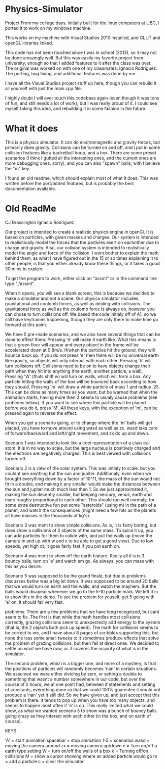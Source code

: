 # Physics-Simulator
Project From my college days. Initially built for the linux computers at UBC, I ported it to work on my windows machine.

This works on my machine with Visual Studios 2010 installed, and GLUT and openGL libraries linked.


This code has not been touched since I was in school (2013), so it may not be done amazingly well. But this was easily my favorite project from university, enough so that I added features to it after the class was over. The original was worked on with one of my classmates: Ignacio Rodriguez. The porting, bug fixing, and additional features was done by me.

I have all the Visual Studios project stuff up here, though you can rebuild it all yourself with just the main.cpp file.

I highly doubt I will ever touch this codebase again (even though it was tons of fun, and still needs a lot of work), but I was really proud of it. I could see myself taking this idea, and rebuilding it in some fashion in the future.

# What it does

This is a physics simulator. It can do electromagnetic and gravity forces, but primarily does gravity. Collisions can be turned on and off, and I put in some collision features like a backetball hoop, and a box. There are some preset scenarios (I think I gutted all the interesting ones, and the current ones are more debugging ones. sorry), and you can also "spawn" balls, with I believe the "m" key.

I found an old readme, which should explain most of what it does. This was written before the port/added features, but is probably the best documentation available.

# Old ReadMe

CJ Brassington
Ignacio Rodriguez


Our project is intended to create a realistic physics engine in openGl. It is based on particles, with given masses and charges. Our system is intended to realisitically model the forces that the particles exert on eachother due to charge and gravity. Also, our colision system is intended to realistically model the angle and force of the collision. I wont bother to explain the math behind them, as what I have figured out in the 15 or so times explaining it to other people, is that you either already know these things, or it takes a good 30 mins to explain.

To get the program to work, either click on "assmt" or in the command line type "./assmt"

When it opens, you will see a blank screen, this is because we decided to make a simulator and not a scene. Our physics simulator includes gravitational and coulomb forces, as well as dealing with collisions. The gravitaional force as well as the coulomb force is always on, however you can chose to turn collisions off. We based the code initialy off of A1, so we still have keyframes happening, though they are only there to make time go forward at this point.

We have 5 pre-made scenarios, and we also have several things that can be done to effect them. Pressing 'e' will make it earth like. What this means is that a green floor will appear and every object in the frame will be accelerated down at 9.8m/s. If/when the particles hit the ground, they will bounce back up. If you do not press 'e' then there will be no universal earth like gravity, so objects will only interact with each other. Pressing 'k' will turn collisions off. Collisions need to be on to have objects change their path when they hit into anything (the earth, another particle, a wall). Pressing 'W' (thats shift w) will turn on walls, which will form a box. Any particle hitting the walls of the box will be bounced back according to how they should. Pressing 'm' will draw a white particle of mass 1 and radius .25. This can be done as many times as you want, but be warned that when the animation starts, having more then 2 seems to usualy cause problems (see problems below). If you want to see where this particle will be placed before you do it, press 'M'. All these keys, with the exception of 'm', can be pressed again to reverse the effect.

When you get a scenario going, or to change where the 'm' balls will get placed, you have to move around using wasd as well as zx. wasd take care of forward/backward and left/right movement, and zx do up and down.

Scenario 1 was intended to look like a cool representation of a classical atom. It is in no way to scale, but the large nucleus is positively charged and the electrons are negatively charged. This is best viewed with collisions turned off.

Scenario 2 is a view of the solar system. This was initialy to scale, but you couldnt see anything but the sun and jupiter. Additionaly, even when we brought everything down by a factor of 10^11, the mass of the sun would not fit in a double, and making it any smaller would make the distances between the sun and jupiter much much less then 1. So we just approximated it, making the sun decently smaller, but keeping mercury, venus, earth and mars roughly proportional to each other. This should run well normaly, for some extra destructive fun put some "asteroids" (using m) in the path of a planet, and watch the consequences (might need a few hits as the planets all have masses in the thousands of kg's).

Scenario 3 was ment to show simple collisions. As is, it is fairly boring, but does show a collisions of 2 objects of the same mass. To spice it up, you can add particles for them to colide with, and put the walls up (move the camera in and up with w and x to be able to get a good view). Due to low speeds, yet high dt, it goes fairly fast if you put earth on.

Scenario 4 was ment to show off the earth feature. Really all it is is 3 bouncy balls, turn on 'e' and watch em go. As always, you can mess with this as you desire.

Scenario 5 was supposed to be the grand finale, but due to problems discusses below was a big let down. It was supposed to be around 20 balls that we would turn on earth and the walls, and watch the mayhem. But the balls would disapear whenever we go to the 5-10 particle mark. We left it in to show this in the demo. To see the problem for youself, get 5 going with 'e' on, it should fail very fast.



problems:
There are a few problems that we have long recognized, but cant seem to fix. The first is that while the math handles most collisions correctly, grazing collisions seem to unexpectedly add energy to the system (that is, the 2 objects both pick up speed). The math for collisions seems to be correct to me, and I have about 8 pages of scribbles supporting this, but none the less some small tweeks to it sometimes produce effects that solve the problem of grazing collisions, but then fail at direct ones. We decided to settle on what we have now, as it coveres the majority of what is in the simulator.

The second problem, which is a bigger one, and more of a mystery, is that the positions of particles will randomly becomes 'nan' in certain situations. We assumed we were either dividing by zero, or setting a double to something that wasnt a number somewhere in our code, but over the course of 2 hours, we at one point had, between if statements and setting of constants, everything done so that we could 100% guarentee it would not produce a 'nan' yet it still did. So we have given up, and just accept that this problem is there. It tends to pop up when you have too many objects, and seems to happen most often if 'e' is on. This really limited what we could show, as what we wanted scenario 5 to show was a bunch of bouncy balls going crazy as they interact with each other (in the box, and on earth of course).

KEYS:

'A' = start animation
spacebar = stop animation
1-5 = scenarios
wasd = moving the camera around
zx = moving camera up/down
e = Turn on/off a earth type setting
W = turn on/off the walls of a box
k = Turning off/on collisions
M = show a cursor showing where an added particle would go
m = add a particle
c = clear the simulator

